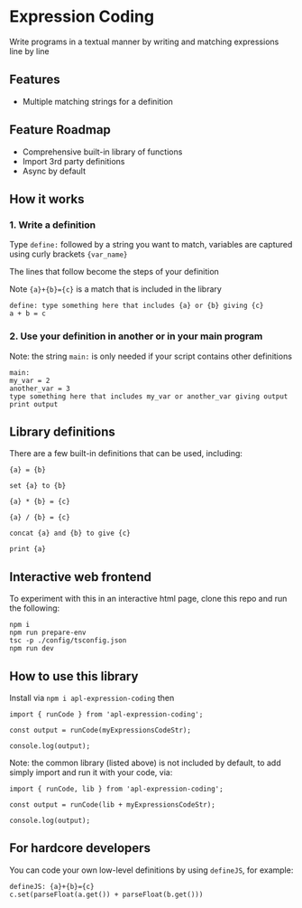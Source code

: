 # Expression Coding
Write programs in a textual manner by writing and matching expressions line by line

## Features
- Multiple matching strings for a definition

## Feature Roadmap
- Comprehensive built-in library of functions
- Import 3rd party definitions
- Async by default

## How it works

### 1. Write a definition

Type `define:` followed by a string you want to match, variables are captured using curly brackets `{var_name}`

The lines that follow become the steps of your definition

Note `{a}+{b}={c}` is a match that is included in the library

```
define: type something here that includes {a} or {b} giving {c}
a + b = c
```

### 2. Use your definition in another or in your main program

Note: the string `main:` is only needed if your script contains other definitions

```
main:
my_var = 2
another_var = 3
type something here that includes my_var or another_var giving output
print output
```

## Library definitions
There are a few built-in definitions that can be used, including:

```
{a} = {b}
```
```
set {a} to {b}
```
```
{a} * {b} = {c}
```
```
{a} / {b} = {c}
```
```
concat {a} and {b} to give {c}
```
```
print {a}
```

## Interactive web frontend

To experiment with this in an interactive html page, clone this repo and run the following:

```
npm i
npm run prepare-env
tsc -p ./config/tsconfig.json
npm run dev
```

## How to use this library

Install via `npm i apl-expression-coding` then

```
import { runCode } from 'apl-expression-coding';

const output = runCode(myExpressionsCodeStr);

console.log(output);
```

Note: the common library (listed above) is not included by default, to add simply import and run it with your code, via:

```
import { runCode, lib } from 'apl-expression-coding';

const output = runCode(lib + myExpressionsCodeStr);

console.log(output);
```

## For hardcore developers

You can code your own low-level definitions by using `defineJS`, for example:

```
defineJS: {a}+{b}={c}
c.set(parseFloat(a.get()) + parseFloat(b.get()))
```

